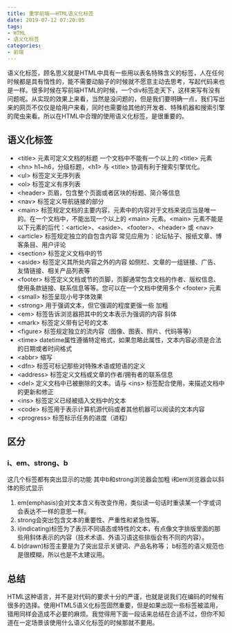 ```yaml
---
title: 重学前端——HTML语义化标签
date: 2019-07-12 07:20:05
tags: 
- HTML
- 语义化标签
categories: 
- 前端
---
```

语义化标签，顾名思义就是HTML中具有一些用以表名特殊含义的标签，人在任何时候都是具有惰性的，能不需要动脑子的时候就不愿意主动去思考，写起代码来也是一样。很多时候在写前端HTML的时候，一个div标签走天下，这样来写有没有问题呢。从实现的效果上来看，当然是没问题的，但是我们要明确一点，我们写出来的网页不仅仅是给用户来看，同时也需要给其他的开发者、特殊机器和搜索引擎的爬虫来看。所以在HTML中合理的使用语义化标签，是很重要的。
<!-- more -->
## 语义化标签
- &lt;title&gt; 元素可定义文档的标题 一个文档中不能有一个以上的 &lt;title&gt; 元素
- &lt;hn&gt; h1~h6，分级标题，&lt;h1&gt; 与 &lt;title&gt; 协调有利于搜索引擎优化。
- &lt;ul&gt; 标签定义无序列表
- &lt;ol&gt; 标签定义有序列表
- &lt;header&gt; 页眉，包含整个页面或者区块的标题、简介等信息
- &lt;nav&gt; 标签定义导航链接的部分
- &lt;main&gt; 标签规定文档的主要内容，元素中的内容对于文档来说应当是唯一的。在一个文档中，不能出现一个以上的 &lt;main&gt; 元素。&lt;main&gt; 元素不能是以下元素的后代：&lt;article&gt;、&lt;aside&gt;、&lt;footer&gt;、&lt;header&gt; 或 &lt;nav&gt;
- &lt;article&gt; 标签规定独立的自包含内容 常见应用为：论坛帖子、报纸文章、博客条目、用户评论
- &lt;section&gt; 标签定义文档中的节
- &lt;aside&gt; 标签定义其所处内容之外的内容 如侧栏、文章的一组链接、广告、友情链接、相关产品列表等
- &lt;footer&gt; 标签定义文档或节的页脚，页脚通常包含文档的作者、版权信息、使用条款链接、联系信息等等。您可以在一个文档中使用多个 &lt;footer&gt; 元素
- &lt;small&gt; 标签呈现小号字体效果
- &lt;strong&gt;  用于强调文本，但它强调的程度更强一些 加粗
- &lt;em&gt; 标签告诉浏览器把其中的文本表示为强调的内容 斜体
- &lt;mark&gt; 标签定义带有记号的文本
- &lt;figure&gt; 标签规定独立的流内容（图像、图表、照片、代码等等）
- &lt;time&gt; datetime属性遵循特定格式，如果忽略此属性，文本内容必须是合法的日期或者时间格式
- &lt;abbr&gt; 缩写
- &lt;dfn&gt; 标签可标记那些对特殊术语或短语的定义
- &lt;address&gt; 标签定义文档或文章的作者/拥有者的联系信息
- &lt;del&gt; 定义文档中已被删除的文本。请与 &lt;ins&gt; 标签配合使用，来描述文档中的更新和修正
- &lt;ins&gt; 标签定义已经被插入文档中的文本
- &lt;code&gt; 标签用于表示计算机源代码或者其他机器可以阅读的文本内容
- &lt;progress&gt; 标签标示任务的进度（进程）

## 区分
### i、em、strong、b

这几个标签都有突出显示的功能 其中b和strong浏览器会加粗 i和em浏览器会以斜体的形式显示
1. em(emphasis)会对文本含义有改变作用，类似读一句话时重读某一个字或词会表达不一样的意思一样。
2. strong会突出包含文本的重要性、严重性和紧急性等。
3. i(indicating)标签为了表示不同语态或特性的文本，有点像文字排版里面的那些用斜体表示的内容（技术术语、外语习语这些排版会有不同的内容）。
4. b(drawn)标签主要是为了突出显示关键词、产品名称等；
b标签的语义规范也是很模糊，所以也是不太建议用。

## 总结
HTML这种语言，并不是对代码的要求十分的严谨，也就是说我们在编码的时候有很多的选择。使用HTML5语义化标签固然重要，但是如果出现一些标签被滥用，错用同样会造成不必要的麻烦。我觉得用下面一段话来总结在合适不过，但你不知道在一定场景该使用什么语义化标签的时候那就不要用。




